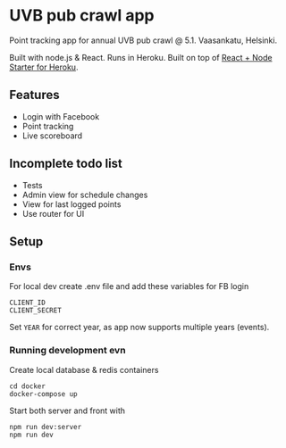 # UVB pub crawl app

Point tracking app for annual UVB pub crawl @ 5.1. Vaasankatu, Helsinki.

Built with node.js & React. Runs in Heroku.
Built on top of [React + Node Starter for Heroku](https://github.com/alanbsmith/react-node-example).

## Features
* Login with Facebook
* Point tracking
* Live scoreboard

## Incomplete todo list
* Tests
* Admin view for schedule changes
* View for last logged points
* Use router for UI

## Setup

### Envs
For local dev create .env file and add these variables for FB login
```
CLIENT_ID
CLIENT_SECRET
```

Set `YEAR` for correct year, as app now supports multiple years (events).

### Running development evn
Create local database & redis containers
```
cd docker
docker-compose up
```
Start both server and front with
```
npm run dev:server
npm run dev
```
